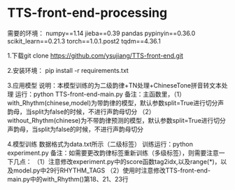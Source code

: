 # TTS-front-end-processing
需要的环境：
numpy==1.14
jieba==0.39
pandas
pypinyin==0.36.0
scikit_learn==0.21.3
torch==1.0.1.post2
tqdm==4.36.1



1.下载git clone https://github.com/ysujiang/TTS-front-end.git

2.安装环境：
pip install -r  requirements.txt

3.应用模型
说明：本模型训练的为二级韵律+TN处理+ChineseTone拼音转文本处理
运行：python TTS-front-end-main.py
备注：主函数里，（1）with_Rhythm(chinese,model)为带韵律的模型，默认参数split=True进行切分声韵母，当split为false的时候，不进行声韵母切分
（2）without_Rhythm(chinese)为不带韵律预测的模型，默认参数split=True进行切分声韵母，当split为false的时候，不进行声韵母切分

4.模型训练
数据格式为data.txt所示（二级标签）
训练运行：python experiment.py
备注：如需要更改韵律标签重新训练（多级标签），则需要注意一下几点：
（1）注意修改experiment.py中的score函数tag2idx,以及range(*)，以及model.py中29行RHYTHM_TAGS
（2）使用时注意修改TTS-front-end-main.py中的with_Rhythm()第18、21、23行
